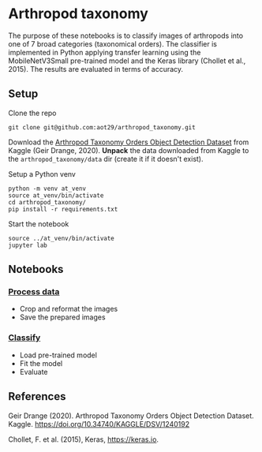 # Arthropod taxonomy 
The purpose of these notebooks is to classify images of arthropods into one of 7 broad categories (taxonomical orders). The classifier is implemented in Python applying transfer learning using the MobileNetV3Small pre-trained model and the Keras library (Chollet et al., 2015). The results are evaluated in terms of accuracy.

## Setup
Clone the repo

```
git clone git@github.com:aot29/arthropod_taxonomy.git
```

Download the [Arthropod Taxonomy Orders Object Detection Dataset](https://doi.org/10.34740/KAGGLE/DSV/1240192) from Kaggle (Geir Drange, 2020).
__Unpack__ the data downloaded from Kaggle to the `arthropod_taxonomy/data` dir (create it if it doesn't exist).

Setup a Python venv

```
python -m venv at_venv
source at_venv/bin/activate
cd arthropod_taxonomy/
pip install -r requirements.txt
```

Start the notebook

```
source ../at_venv/bin/activate
jupyter lab
```

## Notebooks

### [Process data](00_process_data.ipynb)
* Crop and reformat the images
* Save the prepared images

### [Classify](01_transfer.ipynb)
* Load pre-trained model
* Fit the model
* Evaluate

## References

 Geir Drange (2020). Arthropod Taxonomy Orders Object Detection Dataset. Kaggle. https://doi.org/10.34740/KAGGLE/DSV/1240192

 Chollet, F. et al. (2015), Keras, https://keras.io.
 